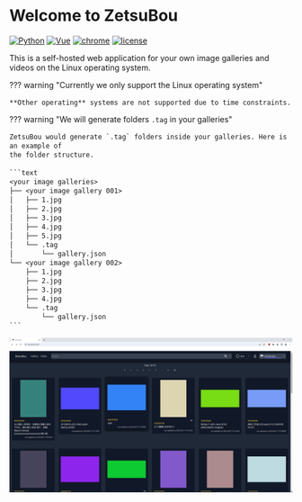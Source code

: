 # Welcome to ZetsuBou

[![Python](https://img.shields.io/badge/Python-3.8-yellow.svg)](https://www.python.org/downloads/release/python-3811/)
[![Vue](https://img.shields.io/badge/Vue-3.3.4-yellow.svg)](https://v3.vuejs.org/)
[![chrome](https://img.shields.io/badge/Chrome-115.0.5790.99-yellow.svg)](https://www.google.com/intl/en_us/chrome/)
[![license](https://img.shields.io/badge/License-MIT-yellow.svg)](https://www.google.com/intl/en_us/chrome/)

This is a self-hosted web application for your own image galleries and videos on the
Linux operating system.

??? warning "Currently we only support the Linux operating system"

    **Other operating** systems are not supported due to time constraints.

??? warning "We will generate folders `.tag` in your galleries"

    ZetsuBou would generate `.tag` folders inside your galleries. Here is an example of
    the folder structure.

    ```text
    <your image galleries>
    ├── <your image gallery 001>
    │   ├── 1.jpg
    │   ├── 2.jpg
    │   ├── 3.jpg
    │   ├── 4.jpg
    │   ├── 5.jpg
    │   └── .tag
    │       └── gallery.json
    └── <your image gallery 002>
        ├── 1.jpg
        ├── 2.jpg
        ├── 3.jpg
        ├── 4.jpg
        └── .tag
            └── gallery.json
    ```

![Alt Text](assets/example/preview-galleries.png)
